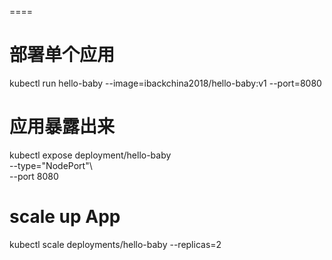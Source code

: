 
====


#  部署单个应用

kubectl run hello-baby --image=ibackchina2018/hello-baby:v1 --port=8080    


#   应用暴露出来
kubectl expose deployment/hello-baby \
 --type="NodePort"\      
 --port 8080
 
 
#   scale up App

kubectl scale deployments/hello-baby  --replicas=2




